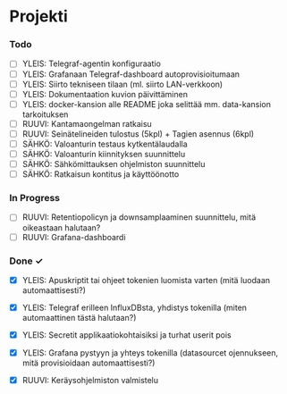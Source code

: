 # Projekti

### Todo
- [ ] YLEIS: Telegraf-agentin konfiguraatio
- [ ] YLEIS: Grafanaan Telegraf-dashboard autoprovisioitumaan
- [ ] YLEIS: Siirto tekniseen tilaan (ml. siirto LAN-verkkoon)  
- [ ] YLEIS: Dokumentaation kuvion päivittäminen  
- [ ] YLEIS: docker-kansion alle README joka selittää mm. data-kansion tarkoituksen  
- [ ] RUUVI: Kantamaongelman ratkaisu  
- [ ] RUUVI: Seinätelineiden tulostus (5kpl) + Tagien asennus (6kpl)
- [ ] SÄHKÖ: Valoanturin testaus kytkentälaudalla
- [ ] SÄHKÖ: Valoanturin kiinnityksen suunnittelu  
- [ ] SÄHKÖ: Sähkömittauksen ohjelmiston suunnittelu  
- [ ] SÄHKÖ: Ratkaisun kontitus ja käyttöönotto  

### In Progress

- [ ] RUUVI: Retentiopolicyn ja downsamplaaminen suunnittelu, mitä oikeastaan halutaan?
- [ ] RUUVI: Grafana-dashboardi

### Done ✓

- [X] YLEIS: Apuskriptit tai ohjeet tokenien luomista varten (mitä luodaan automaattisesti?)  
- [X] YLEIS: Telegraf erilleen InfluxDBsta, yhdistys tokenilla (miten automaattinen tästä halutaan?)  
- [X] YLEIS: Secretit applikaatiokohtaisiksi ja turhat userit pois
- [X] YLEIS: Grafana pystyyn ja yhteys tokenilla (datasourcet ojennukseen, mitä provisioidaan automaattisesti?)  
- [X] RUUVI: Keräysohjelmiston valmistelu

